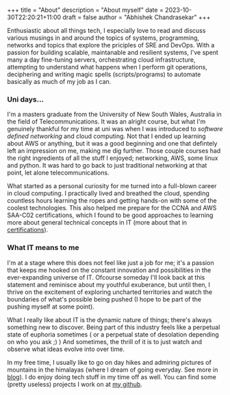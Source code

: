 +++
title = "About"
description = "About myself"
date = 2023-10-30T22:20:21+11:00
draft = false
author = "Abhishek Chandrasekar"
+++

Enthusiastic about all things tech, I especially love to read and discuss various musings in and around the 
topics of systems, programming, networks and topics that explore the priciples of SRE and DevOps. 
With a passion for building scalable, maintanable and resilient systems, 
I've spent many a day fine-tuning servers, orchestrating cloud infrastructure, attempting to understand what happens 
when I perform git operations, deciphering and writing magic spells (scripts/programs) to automate basically as much of my job as I can.

### Uni days...
I'm a masters graduate from the University of New South Wales, Australia in the field of Telecommunications. 
It was an alright course, but what I'm genuinely thankful for my time at uni was when I was introduced to *software defined networking* and cloud computing.
Not that I ended up learning about AWS or anything, but it was a good beginning and one that defintely left an impression on me, making me dig further.
Those couple courses had the right ingredients of all the stuff I enjoyed; networking, AWS, some linux and python. It was hard to go back to just traditional networking at that point, let alone telecommunications.

What started as a personal curiosity for me turned into a full-blown career in cloud computing. 
I practically lived and breathed the cloud, spending countless hours learning the ropes and getting hands-on with some of the coolest technologies. 
This also helped me prepare for the CCNA and AWS SAA-C02 certifications, which I found to be good approaches to learning more about general technical concepts in IT (more about that in [certifications](./certifications )). 

### What IT means to me
I'm at a stage where this does not feel like just a job for me; it's a passion that keeps me hooked on the constant innovation and possibilities in the ever-expanding universe of IT.
Ofcourse someday I'll look back at this statement and reminisce about my youthful exuberance, but until then, 
I thrive on the excitement of exploring uncharted territories and watch the boundaries of what's possible being pushed (I hope to be part of the pushing myself at some point). 

What I really like about IT is the dynamic nature of things; there's always something new to discover. Being part of this industry feels like a perpetual state of euphoria sometimes ( or a perpetual state of desolation depending on who you ask ;) ) 
And sometimes, the thrill of it is to just watch and observe what ideas evolve into over time.

In my free time, I usually like to go on day hikes and admiring pictures of mountains in the himalayas (where I dream of going everyday. See more in [blog](../blog)).
I do enjoy doing tech stuff in my time off as well. You can find some (pretty useless) projects I work on at [my github](https://github.com).
